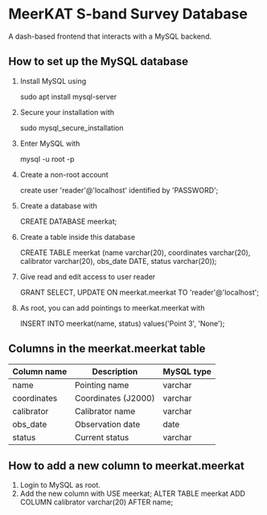 # MeerKAT S-band Survey Database
A dash-based frontend that interacts with a MySQL backend. 

## How to set up the MySQL database
1. Install MySQL using

    sudo apt install mysql-server

2. Secure your installation with 

    sudo mysql\_secure\_installation

3. Enter MySQL with

    mysql -u root -p

4. Create a non-root account

    create user 'reader'@'localhost' identified by 'PASSWORD';

5. Create a database with

    CREATE DATABASE meerkat;

6. Create a table inside this database

    CREATE TABLE meerkat (name varchar(20), coordinates varchar(20), calibrator varchar(20), obs_date DATE, status varchar(20));

7. Give read and edit access to user reader

    GRANT SELECT, UPDATE ON meerkat.meerkat TO 'reader'@'localhost';

8. As root, you can add pointings to meerkat.meerkat with

     INSERT INTO meerkat(name, status) values('Point 3', 'None');

## Columns in the meerkat.meerkat table

| Column name | Description         | MySQL type |
| ----------- | ------------------- | ---------- |
| name        | Pointing name       | varchar    |
| coordinates | Coordinates (J2000) | varchar    |
| calibrator  | Calibrator name     | varchar    |
| obs_date    | Observation date    | date       |
| status      | Current status      | varchar    |

## How to add a new column to meerkat.meerkat
1. Login to MySQL as root.
2. Add the new column with
    USE meerkat;
    ALTER TABLE meerkat ADD COLUMN calibrator varchar(20) AFTER name;
